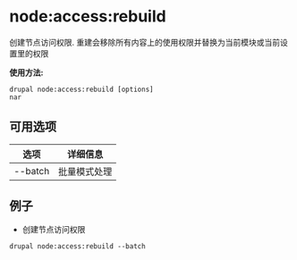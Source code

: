 # node:access:rebuild
创建节点访问权限. 重建会移除所有内容上的使用权限并替换为当前模块或当前设置里的权限

**使用方法:**
```
drupal node:access:rebuild [options]
nar
```

## 可用选项
选项 | 详细信息
-------|-------------
--batch | 批量模式处理

## 例子
* 创建节点访问权限
```
drupal node:access:rebuild --batch
```
